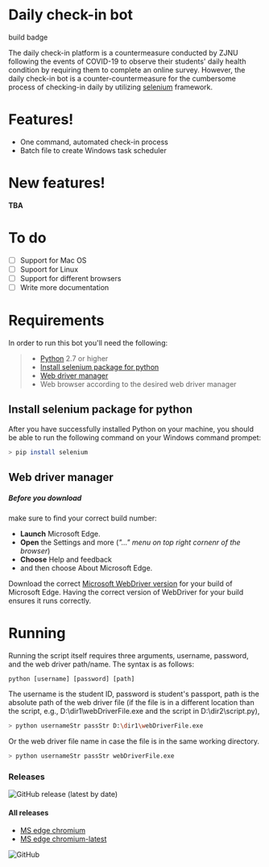 # Daily check-in bot

build badge

The daily check-in platform is a countermeasure conducted by ZJNU following the events of COVID-19 to observe their students' daily health condition by requiring them to complete an online survey. However, the daily check-in bot is a counter-countermeasure for the cumbersome process of checking-in daily by utilizing [selenium](https://www.selenium.dev/) framework.

# Features!
  - One command, automated check-in process
  - Batch file to create Windows task scheduler

# New features!
**TBA**
# To do
  - [ ] Support for Mac OS
  - [ ] Supoort for Linux
  - [ ] Support for different browsers
  - [ ] Write more documentation

# Requirements
In order to run this bot you'll need the following:
> - [Python](https://www.python.org/downloads/) 2.7 or higher
> - [Install selenium package for python](#Install-selenium-package-for-python)
> - [Web driver manager](#Web-driver-manager)
> - Web browser according to the desired web driver manager

## Install selenium package for python
After you have successfully installed Python on your machine, you should be able to run the following command on your Windows command prompet:
```sh
> pip install selenium
```
## Web driver manager
##### Before you download
make sure to find your correct build number: 
- **Launch** Microsoft Edge. 
- **Open** the Settings and more (*"..." menu on top right cornenr of the browser*)
- **Choose** Help and feedback 
- and then choose About Microsoft Edge. 

Download the correct [Microsoft WebDriver version](https://developer.microsoft.com/en-us/microsoft-edge/tools/webdriver/) for your build of Microsoft Edge.
Having the correct version of WebDriver for your build ensures it runs correctly.

# Running
Running the script itself requires three arguments, username, password, and the web driver path/name. The syntax is as follows:
```
python [username] [password] [path]
```
The username is the student ID, password is student's passport, path is the absolute path of the web driver file (if the file is in a different location than the script, e.g., D:\dir1\webDriverFile.exe and the script in D:\dir2\script.py),
```sh
> python usernameStr passStr D:\dir1\webDriverFile.exe
```
Or the web driver file name in case the file is in the same working directory.
```sh
> python usernameStr passStr webDriverFile.exe
```
### Releases 
![GitHub release (latest by date)](https://img.shields.io/github/v/release/hema-001/Daily-check-in-bot) 

#### All releases 

* [MS edge chromium](https://github.com/hema-001/Daily-check-in-bot/releases/tag/v0.1.0)
* [MS edge chromium-latest](https://github.com/hema-001/Daily-check-in-bot/releases/tag/v0.1.1)

![GitHub](https://img.shields.io/github/license/hema-001/Daily-check-in-bot)

